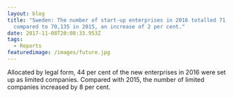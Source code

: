 ```yaml
---
layout: blog
title: "Sweden: The number of start-up enterprises in 2016 totalled 71,825
  compared to 70,135 in 2015, an increase of 2 per cent."
date: 2017-11-08T20:08:33.953Z
tags:
  - Reports
featuredimage: /images/future.jpg
---
```

Allocated by legal form, 44 per cent of the new enterprises in 2016 were set up as limited companies. Compared with 2015, the number of limited companies increased by 8 per cent.